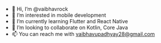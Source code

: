 - 👋 Hi, I’m @vaibhavrock
- 👀 I’m interested in mobile development
- 🌱 I’m currently learning Flutter and React Native
- 💞️ I’m looking to collaborate on Kotlin, Core Java
- 📫 You can reach me with vaibhavupadhyay28@gmail.com

<!---
vaibhavrock/vaibhavrock is a ✨ special ✨ repository because its `README.md` (this file) appears on your GitHub profile.
You can click the Preview link to take a look at your changes.
--->
